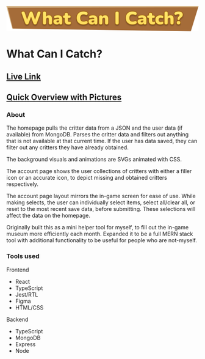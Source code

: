 <p align="center">
  <img src="https://github.com/MixMazz/wcic-files/blob/main/frontend/public/header.png" alt="What Can I Catch, header image"/>
</p>

# What Can I Catch?

## [Live Link](https://acnh-whatcanicatch.com)

## [Quick Overview with Pictures](https://fmazzone.com/wcic)

### About


The homepage pulls the critter data from a JSON and the user data (if available) from MongoDB. Parses the critter data and filters out anything that is not available at that current time. If the user has data saved, they can filter out any critters they have already obtained.

The background visuals and animations are SVGs animated with CSS. 

The account page shows the user collections of critters with either a filler icon or an accurate icon, to depict missing and obtained critters respectively.

The account page layout mirrors the in-game screen for ease of use. While making selects, the user can individually select items, select all/clear all, or reset to the most recent save data, before submitting. These selections will affect the data on the homepage.

Originally built this as a mini helper tool for myself, to fill out the in-game museum more efficiently each month. Expanded it to be a full MERN stack tool with additional functionality to be useful for people who are not-myself. 

### Tools used
Frontend
- React
- TypeScript
- Jest/RTL
- Figma
- HTML/CSS

Backend
- TypeScript
- MongoDB
- Express
- Node